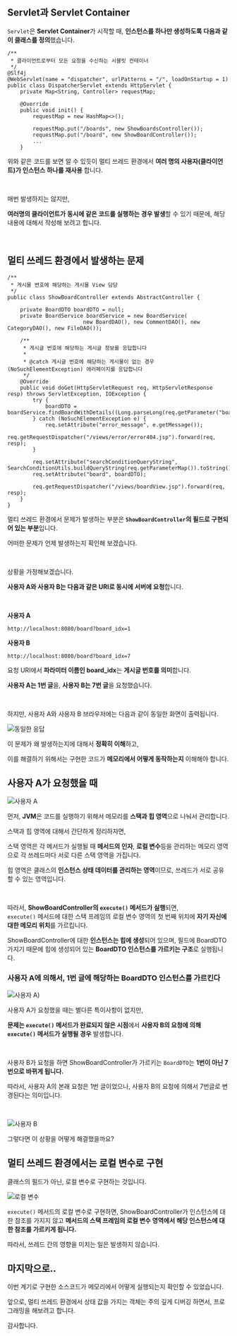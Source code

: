 <div class="markdown-body">  

## Servlet과 Servlet Container

`Servlet`은 **Servlet Container**가 시작할 때, **인스턴스를 하나만 생성하도록 다음과 같이 클래스를 정의**했습니다.  

```
/**
 * 클라이언트로부터 모든 요청을 수신하는 서블릿 컨테이너
 */
@Slf4j
@WebServlet(name = "dispatcher", urlPatterns = "/", loadOnStartup = 1)
public class DispatcherServlet extends HttpServlet {
    private Map<String, Controller> requestMap;

    @Override
    public void init() {
        requestMap = new HashMap<>();

        requestMap.put("/boards", new ShowBoardsController());
        requestMap.put("/board", new ShowBoardController());
        ...
    }

```  

위와 같은 코드를 보면 알 수 있듯이 멀티 쓰레드 환경에서 **여러 명의 사용자(클라이언트)가 인스턴스 하나를 재사용** 합니다.  

<br>  

매번 발생하지는 않지만,  

**여러명의 클라이언트가 동시에 같은 코드를 실행하는 경우 발생**할 수 있기 때문에, 해당 내용에 대해서 작성해 보려고 합니다.  

<br>

## 멀티 쓰레드 환경에서 발생하는 문제  

```
/**
 * 게시물 번호에 해당하는 게시물 View 담당
 */
public class ShowBoardController extends AbstractController {

    private BoardDTO boardDTO = null;
    private BoardService boardService = new BoardService(
                        new BoardDAO(), new CommentDAO(), new CategoryDAO(), new FileDAO());

    /**
     * 게시글 번호에 해당하는 게시글 정보를 응답합니다
     *
     * @catch 게시글 번호에 해당하는 게시물이 없는 경우 (NoSuchElementException) 에러페이지를 응답합니다
     */
    @Override
    public void doGet(HttpServletRequest req, HttpServletResponse resp) throws ServletException, IOException {
        try {
            boardDTO = boardService.findBoardWithDetails((Long.parseLong(req.getParameter("board_idx"))));
        } catch (NoSuchElementException e) {
            req.setAttribute("error_message", e.getMessage());
            req.getRequestDispatcher("/views/error/error404.jsp").forward(req, resp);
        }

        req.setAttribute("searchConditionQueryString", SearchConditionUtils.buildQueryString(req.getParameterMap()).toString());
        req.setAttribute("board", boardDTO);

        req.getRequestDispatcher("/views/boardView.jsp").forward(req, resp);
    }
}
```  

멀티 쓰레드 환경에서 문제가 발생하는 부분은 **`ShowBoardController`의 필드로 구현되어 있는 부분**입니다.  

어떠한 문제가 언제 발생하는지 확인해 보겠습니다.  

<br>

상황을 가정해보겠습니다.  

**사용자 A와 사용자 B는 다음과 같은 URI로 동시에 서버에 요청**합니다.  

<br>

**사용자 A**  
```
http://localhost:8080/board?board_idx=1
```  

**사용자 B**
```
http://localhost:8080/board?board_idx=7
```  

요청 URI에서 **파라미터 이름인 board_idx**는 **게시글 번호를 의미**합니다.  

**사용자 A는 1번 글**을, **사용자 B는 7번 글**을 요청했습니다.

<br>

하지만, 사용자 A와 사용자 B 브라우저에는 다음과 같이 동일한 화면이 출력됩니다.  

![동일한 응답](https://github.com/hbkuk/board-web/assets/109803585/5da4baa7-2cef-42d9-9e97-29578ce1db18)  

이 문제가 왜 발생하는지에 대해서 **정확히 이해**하고,  

이를 해결하기 위해서는 구현한 코드가 **메모리에서 어떻게 동작하는지** 이해해야 합니다.  

## 사용자 A가 요청했을 때 

![사용자 A](https://github.com/hbkuk/board-web/assets/109803585/2e0df218-009d-4ea8-a7f9-5903fb5376ec)  

먼저, **JVM**은 코드를 실행하기 위해서 메모리를 **스택과 힙 영역**으로 나눠서 관리합니다.  

스택과 힙 영역에 대해서 간단하게 정리하자면,

스택 영역은 각 메서드가 실행될 때 **메서드의 인자**, **로컬 변수**등을 관리하는 메모리 영역으로 각 쓰레드마다 서로 다른 스택 영역을 가집니다.  

힙 영역은 클래스의 **인스턴스 상태 데이터를 관리하는 영역**이므로, 쓰레드가 서로 공유할 수 있는 영역입니다.  

<br>

따라서, **ShowBoardController의 `execute()` 메서드가 실행**되면,  
`execute()` 메서드에 대한 스택 프레임의 로컬 변수 영역의 첫 번째 위치에 **자기 자신에 대한 메모리 위치**를 가르킵니다.  

ShowBoardController에 대한 **인스턴스는 힙에 생성**되어 있으며, 필드에 BoardDTO 가지기 때문에 힙에 생성되어 있는 **BoardDTO 인스턴스를 가르키는 구조**로 실행됩니다.  

### 사용자 A에 의해서, 1번 글에 해당하는 BoardDTO 인스턴스를 가르킨다

![사용자 A](https://github.com/hbkuk/board-web/assets/109803585/181bbad6-6a41-419e-ae91-603d9b160b1e))  

사용자 A가 요청했을 때는 별다른 특이사항이 없지만,  

**문제는 `execute()` 메서드가 완료되지 않은 시점**에서 **사용자 B의 요청에 의해 `execute()` 메서드가 실행될 경우** 발생합니다.  

<br>

사용자 B가 요청을 하면 ShowBoardController가 가르키는 `BoardDTO`는 **1번이 아닌 7번으로 바뀌게 됩니다.**  

따라서, 사용자 A의 본래 요청은 1번 글이었으나, 사용자 B의 요청에 의해서 7번글로 변경된다는 의미입니다.  

<br>

![사용자 B](https://github.com/hbkuk/board-web/assets/109803585/695b4af0-ec87-42ce-85a8-4ab1254c8f19)  

그렇다면 이 상황을 어떻게 해결했을까요?  


## 멀티 쓰레드 환경에서는 로컬 변수로 구현

클래스의 필드가 아닌, 로컬 변수로 구현하는 것입니다.  


![로컬 변수](https://github.com/hbkuk/board-web/assets/109803585/b725bcc2-2083-4301-b985-ebfacacb2a45)  

`execute()` 메서드의 로컬 변수로 구현하면, ShowBoardController가 인스턴스에 대한 참조를 가지지 않고 **메서드의 스택 프레임의 로컬 변수 영역에서 해당 인스턴스에 대한 참조를 가르키게 됩니다.**  

따라서, 쓰레드 간의 영향을 미치는 일은 발생하지 않습니다.  

## 마지막으로..

이번 계기로 구현한 소스코드가 메모리에서 어떻게 실행되는지 확인할 수 있었습니다.  

앞으로, 멀티 쓰레드 환경에서 상태 값을 가지는 객체는 주의 깊게 디버깅 하면서, 프로그래밍을 해보려고 합니다.  

감사합니다.









</div>